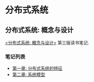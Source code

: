 # 分布式系统 #

## 分布式系统: 概念与设计 ##

[<分布式系统: 概念与设计>](https://book.douban.com/subject/2698938/) 第三版读书笔记.

### 笔记列表 ###

- [第一章: 分布式系统的特征](./cad/chaper01.md)
- [第二章: 系统模型](./cad/chaper02.md)
